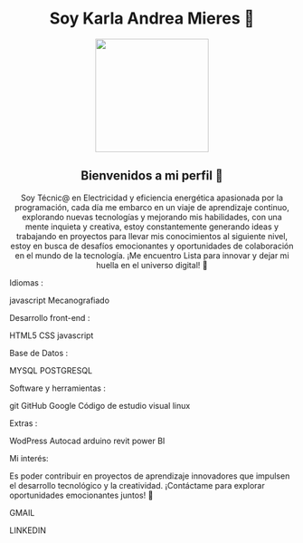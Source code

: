 <div><h1 align="center">Soy Karla Andrea Mieres  👋</h1></div>
<div id="header" align="center">
    <img src="https://giphy.com/embed/rB2CHoIHRFz3i" width="200"/>
<h2 align="center">Bienvenidos a mi perfil 🚀</h2>
Soy Técnic@ en Electricidad y eficiencia energética apasionada por la programación, cada día me embarco en un viaje de aprendizaje continuo, explorando nuevas tecnologías y mejorando mis habilidades, con una mente inquieta y creativa, estoy constantemente generando ideas y trabajando en proyectos para llevar mis conocimientos al siguiente nivel, estoy en busca de desafíos emocionantes y oportunidades de colaboración en el mundo de la tecnología.
    ¡Me encuentro Lista para innovar y dejar mi huella en el universo digital! 🌟
</div>
  



 
Idiomas :

javascript Mecanografiado


Desarrollo front-end :

HTML5 CSS javascript 


Base de Datos :

MYSQL POSTGRESQL


Software y herramientas :

git GitHub Google Código de estudio visual linux


Extras :

WodPress  Autocad  arduino revit power BI

Mi interés: 

Es poder contribuir en proyectos de aprendizaje innovadores que impulsen el desarrollo tecnológico y la creatividad. 
¡Contáctame para explorar oportunidades emocionantes juntos! 🚀

GMAIL

LINKEDIN
